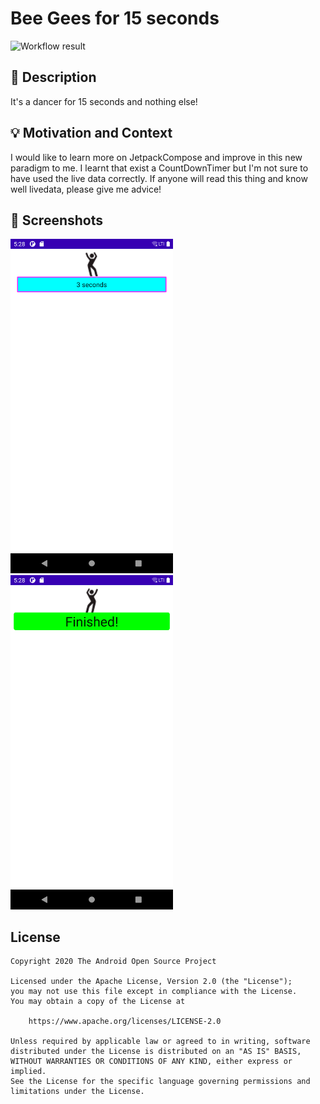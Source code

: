 # Bee Gees for 15 seconds

<!--- Replace <OWNER> with your Github Username and <REPOSITORY> with the name of your repository. -->
<!--- You can find both of these in the url bar when you open your repository in github. -->
![Workflow result](https://github.com/crazycoder1999/TimerJetpackCompose/workflows/Check/badge.svg)


## :scroll: Description
It's a dancer for 15 seconds and nothing else!


## :bulb: Motivation and Context
I would like to learn more on JetpackCompose and improve in this new paradigm to me.
I learnt that exist a CountDownTimer but I'm not sure to have used the live data correctly.
If anyone will read this thing and know well livedata, please give me advice!


## :camera_flash: Screenshots
<!-- You can add more screenshots here if you like -->
<img src="/results/screenshot_1.png" width="260">&emsp;<img src="/results/screenshot_2.png" width="260">

## License
```
Copyright 2020 The Android Open Source Project

Licensed under the Apache License, Version 2.0 (the "License");
you may not use this file except in compliance with the License.
You may obtain a copy of the License at

    https://www.apache.org/licenses/LICENSE-2.0

Unless required by applicable law or agreed to in writing, software
distributed under the License is distributed on an "AS IS" BASIS,
WITHOUT WARRANTIES OR CONDITIONS OF ANY KIND, either express or implied.
See the License for the specific language governing permissions and
limitations under the License.
```